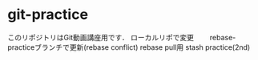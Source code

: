 # git-practice
このリポジトリはGit動画講座用です．
ローカルリポで変更　　
rebase-practiceブランチで更新(rebase conflict)
rebase pull用
stash practice(2nd)
